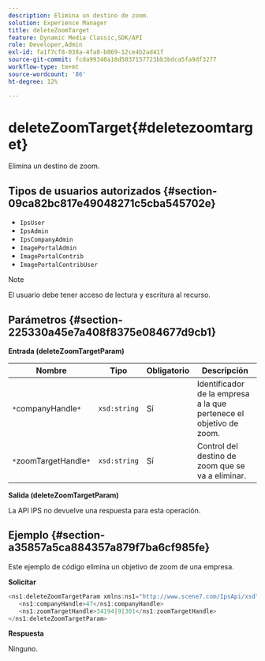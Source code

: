```yaml
---
description: Elimina un destino de zoom.
solution: Experience Manager
title: deleteZoomTarget
feature: Dynamic Media Classic,SDK/API
role: Developer,Admin
exl-id: fa1f7cf8-038a-4fa8-b869-12ce4b2ad41f
source-git-commit: fcda99340a18d5037157723bb3bdca5fa9df3277
workflow-type: tm+mt
source-wordcount: '86'
ht-degree: 12%

---
```


# deleteZoomTarget{#deletezoomtarget}

Elimina un destino de zoom.

## Tipos de usuarios autorizados {#section-09ca82bc817e49048271c5cba545702e}

* `IpsUser`
* `IpsAdmin`
* `IpsCompanyAdmin`
* `ImagePortalAdmin`
* `ImagePortalContrib`
* `ImagePortalContribUser`

>[!NOTE]
>
>El usuario debe tener acceso de lectura y escritura al recurso.

## Parámetros {#section-225330a45e7a408f8375e084677d9cb1}

**Entrada (deleteZoomTargetParam)**

| Nombre | Tipo | Obligatorio | Descripción |
|---|---|---|---|
| `*`companyHandle`*` | `xsd:string` | Sí | Identificador de la empresa a la que pertenece el objetivo de zoom. |
| `*`zoomTargetHandle`*` | `xsd:string` | Sí | Control del destino de zoom que se va a eliminar. |

**Salida (deleteZoomTargetParam)**

La API IPS no devuelve una respuesta para esta operación.

## Ejemplo {#section-a35857a5ca884357a879f7ba6cf985fe}

Este ejemplo de código elimina un objetivo de zoom de una empresa.

**Solicitar**

```java
<ns1:deleteZoomTargetParam xmlns:ns1="http://www.scene7.com/IpsApi/xsd">
   <ns1:companyHandle>47</ns1:companyHandle>
   <ns1:zoomTargetHandle>34194|9|301</ns1:zoomTargetHandle>
</ns1:deleteZoomTargetParam>
```

**Respuesta**

Ninguno.

